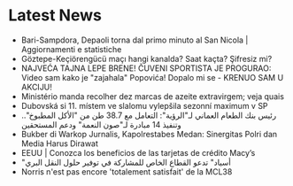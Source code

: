 # Latest News
-  Bari-Sampdora, Depaoli torna dal primo minuto al San Nicola | Aggiornamenti e statistiche
-  Göztepe-Keçiörengücü maçı hangi kanalda? Saat kaçta? Şifresiz mi?
-  NAJVEĆA TAJNA LEPE BRENE! ČUVENI SPORTISTA JE PROGURAO: Video sam kako je "zajahala" Popovića! Dopalo mi se - KRENUO SAM U AKCIJU!
-  Ministério manda recolher dez marcas de azeite extravirgem; veja quais
-  Dubovská si 11. místem ve slalomu vylepšila sezonní maximum v SP
-  رئيس بنك الطعام العماني لـ"الرؤية": التعامل مع 38.7 طن من "الأكل المطبوخ".. وتنفيذ 14 مبادرة لـ"صون النعمة" ودعم المستحقين
-  Bukber di Warkop Jurnalis, Kapolrestabes Medan: Sinergitas Polri dan Media Harus Dirawat
-  EEUU | Conozca los beneficios de las tarjetas de crédito Macy’s
-  "أسياد" تدعو القطاع الخاص للمشاركة في توفير حلول النقل البري
-  Norris n'est pas encore 'totalement satisfait' de la MCL38
